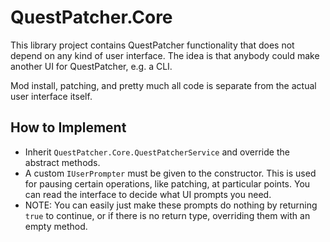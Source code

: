 # QuestPatcher.Core

This library project contains QuestPatcher functionality that does not depend on any kind of user interface.
The idea is that anybody could make another UI for QuestPatcher, e.g. a CLI.

Mod install, patching, and pretty much all code is separate from the actual user interface itself.

## How to Implement

- Inherit `QuestPatcher.Core.QuestPatcherService` and override the abstract methods.
- A custom `IUserPrompter` must be given to the constructor. This is used for pausing certain operations, like patching, at particular points. You can read the interface to decide what UI prompts you need.
- NOTE: You can easily just make these prompts do nothing by returning `true` to continue, or if there is no return type, overriding them with an empty method.